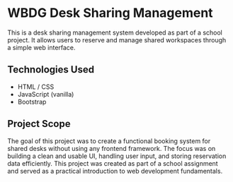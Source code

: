 # WBDG Desk Sharing Management

This is a desk sharing management system developed as part of a school project. It allows users to reserve and manage shared workspaces through a simple web interface.

## Technologies Used

- HTML / CSS
- JavaScript (vanilla)
- Bootstrap

## Project Scope

The goal of this project was to create a functional booking system for shared desks without using any frontend framework. The focus was on building a clean and usable UI, handling user input, and storing reservation data efficiently. This project was created as part of a school assignment and served as a practical introduction to web development fundamentals.
